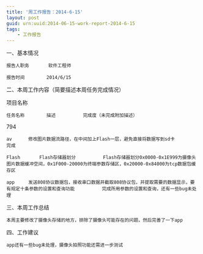 ```yaml
---
title: '周工作报告：2014-6-15'
layout: post
guid: urn:uuid:2014-06-15-work-report-2014-6-15
tags:
    - 工作报告
---
```


一、基本情况    						

    报告人职务		软件工程师	

    报告时间		2014/6/15					

二、本周工作内容（简要描述本周任务完成情况）							

项目名称

    任务名称		描述			完成度（未完成附加描述）

794

    av		修改图片数据流路径，在中间加上Flash一层，避免直接将数据写到sd卡			完成

    Flash		Flash存储器划分			Flash存储器划分0x0000-0x1E999为摄像头图片数据缓冲空间，0x1F000-20000为终端参数存储区，0x20000-0x84000为tcp数据包缓存区

    app		发送808协议数据包，接收串口数据并截取808协议包，并提取需要的数据显示，要有规定十条参数的设置和查询功能			完成所用参数的设置和查询，还有一些bug未处理

三、本周工作总结							

    本周主要修改了摄像头存储的地方，排除了摄像头可能存在的问题，然后完善了一下app							

四、工作建议							

    app还有一些bug未处理，摄像头拍照功能还需进一步测试							
